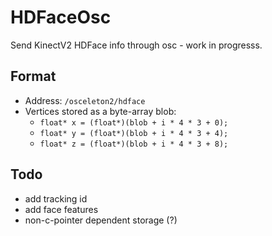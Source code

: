 HDFaceOsc
========

Send KinectV2 HDFace info through osc - work in progresss.


Format
--------

* Address: `/osceleton2/hdface`
* Vertices stored as a byte-array blob:
    * `float* x = (float*)(blob + i * 4 * 3 + 0);`
    * `float* y = (float*)(blob + i * 4 * 3 + 4);`
    * `float* z = (float*)(blob + i * 4 * 3 + 8);`

Todo
--------

* add tracking id
* add face features
* non-c-pointer dependent storage (?)
